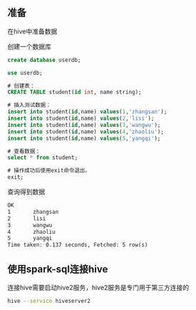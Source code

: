 ## 准备

在hive中准备数据

创建一个数据库

```sql
create database userdb;

use userdb;

# 创建表：
CREATE TABLE student(id int, name string);

# 插入测试数据：
insert into student(id,name) values(1,'zhangsan');
insert into student(id,name) values(2,'lisi');
insert into student(id,name) values(3,'wangwu');
insert into student(id,name) values(4,'zhaoliu');
insert into student(id,name) values(5,'yangqi');

# 查看数据：
select * from student;

# 操作成功后使用exit命令退出。
exit;
```

查询得到数据

```txt
OK
1       zhangsan
2       lisi
3       wangwu
4       zhaoliu
5       yangqi
Time taken: 0.137 seconds, Fetched: 5 row(s)
```

## 使用spark-sql连接hive

连接hive需要启动hive2服务，hive2服务是专门用于第三方连接的

```sh
hive --service hiveserver2
```

